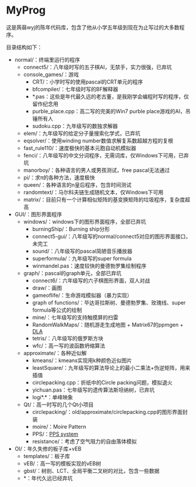 # MyProg

这是蒟蒻wyj的陈年代码库，包含了他从小学五年级到现在为止写过的大多数程序。

目录结构如下：
- normal/：终端里运行的程序
	- connect5/：八年级时写的五子棋AI，无禁手，实力很强，已弃坑
	- console_games/：游戏
		- CRT/：小学时写的使用pascal的CRT单元的程序
		- bfcompiler/：七年级时写的BF解释器
		- *.pas：这些是年代最久远的老古董，是我刚学会编程时写的程序，仅留作纪念用
		- purble_place.cpp：高二写的完美的Win7 purble place游戏的AI，吊锤所有人
		- sudoku.cpp：九年级写的数独求解器
	- elem/：九年级写的给定分子量搜索化学式，已弃坑
	- eqsolver/：使用winding number数值求解复系数超越方程的复根
	- fast_rule110/：速度极快的基本元胞自动机模拟器
	- fenci/：八年级写的中文分词程序，无需词库，仅Windows下可用，已弃坑
	- manorboy/：各种语言的男人或男孩测试，free pascal无法通过
	- pi/：求π的各种方法，速度极快
	- queen/：各种语言的n皇后程序，包含时间测试
	- randomtext/：马尔科夫链生成随机文本，仅Windows下可用
	- matrix/：目前只有一个计算相似矩阵的基变换矩阵的垃圾程序，复杂度超高
- GUI/：图形界面程序
	- windows/：windows下的图形界面程序，全部已弃坑
		- burningShip/：Burning ship分形
		- connect5-gui/：八年级写的normal/connect5对应的图形界面接口，未完工
		- sound/：八年级写的pascal简陋音乐播放器
		- superformula/：九年级写的super formula
		- winmandel.pas：速度较快的曼德勃罗集绘制程序
	- graph/：pascal的graph单元，全部已弃坑
		- connect6/：六年级写的六子棋图形界面，双人对战
		- draw/：画图
		- gameoflife/：生命游戏模拟器（暴力实现）
		- graph of functions/：毕达哥拉斯树、曼德勃罗集、玫瑰线、super formula等公式的绘制
		- mine/：七年级写的支持触摸屏的扫雷
		- RandomWalkMaps/：随机游走生成地图 + Matrix67的ppmgen + [DLA](https://en.wikipedia.org/wiki/Diffusion-limited_aggregation)
		- tetris/：八年级写的俄罗斯方块
		- wfc/：高一写的波函数坍缩算法
	- approximate/：各种近似解
		- kmeans/：kmeans实现用k种颜色近似图片
		- leastSquare/：九年级写的算法导论上的最小二乘法+伪逆矩阵，用来插值
		- circlepacking.cpp：折纸中的Circle packing问题，模拟退火
		- yichuan.pas：七年级写的遗传算法斯坦纳树，已弃坑
		- logi*.*：单峰映象
	- Qt/：高一时写的几个Qt小项目
		- circlepacking/：old/approximate/circlepacking.cpp的图形界面封装
		- moire/：Moire Pattern
		- PPS/：[PPS system](https://www.youtube.com/watch?v=makaJpLvbow)
		- resistance/：考虑了空气阻力的自由落体模拟
- OI/：年久失修的板子库+vEB
	- templates/：板子库
	- vEB/：高一写的模板实现的vEB树
	- gbst/：树剖、LCT、全局平衡二叉树的对比，包含一些数据
	- *：年代久远已经弃坑
